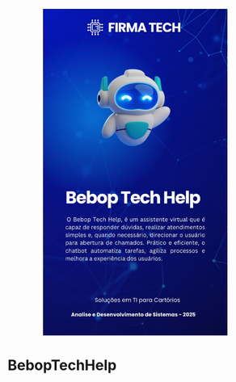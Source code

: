 <p align="center">
    <img src="./assets/images/banner.jpeg" alt="logo" width="365"/>
</p>

# BebopTechHelp
